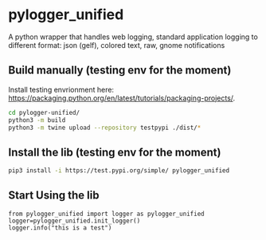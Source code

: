 # pylogger_unified

A python wrapper that handles web logging, standard application logging to different format: json (gelf), colored text, raw, gnome notifications

## Build manually (testing env for the moment)

Install testing envrionment here: <https://packaging.python.org/en/latest/tutorials/packaging-projects/>.

```bash
cd pylogger-unified/
python3 -m build
python3 -m twine upload --repository testpypi ./dist/*
```

## Install the lib (testing env for the moment)

```bash
pip3 install -i https://test.pypi.org/simple/ pylogger_unified
```

## Start Using the lib

```python3
from pylogger_unified import logger as pylogger_unified
logger=pylogger_unified.init_logger()
logger.info("this is a test")
```
